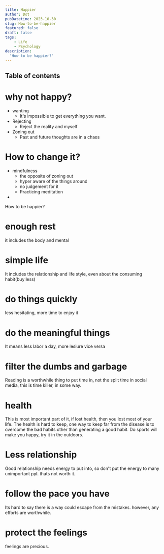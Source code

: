 ```yaml
---
title: Happier
author: Dot
pubDatetime: 2023-10-30
slug: How-to-be-happier
featured: false
draft: false
tags:
    - Life
    - Psychology
description:
  "How to be happier?"
---
```

## Table of contents
# why not happy?

- wanting
  - It's impossible to get everything you want.
- Rejecting
  - Reject the reality and myself
- Zoning out
  - Past and future thoughts are in a chaos

# How to change it?

- mindfulness
  - the opposite of zoning out
  - hyper aware of the things around
  - no judgement for it
  - Practicing meditation
- 
How to be happier?

# enough rest

it includes the body and mental

# simple life

It includes the relationship and life style, even about the consuming habit(buy less)

# do things quickly

less hesitating, more time to enjoy it

# do the meaningful things

It means less labor a day, more lesiure vice versa

# filter the dumbs and garbage

Reading is a worthwhile thing to put time in, not the split time in social media, this is time killer, in some way.

# health

This is most important part of it, if lost health, then you lost most of your life.
The health is hard to keep, one way to keep far from the disease is to overcome the bad habits other than generating a good habit. 
Do sports will make you happy, try it in the outdoors.

# Less relationship

Good relationship needs energy to put into, so don't put the energy to many unimportant ppl. thats not worth it.

# follow the pace you have

Its hard to say there is a way could escape from the mistakes. however, any efforts are worthwhile.

# protect the feelings

feelings are precious.